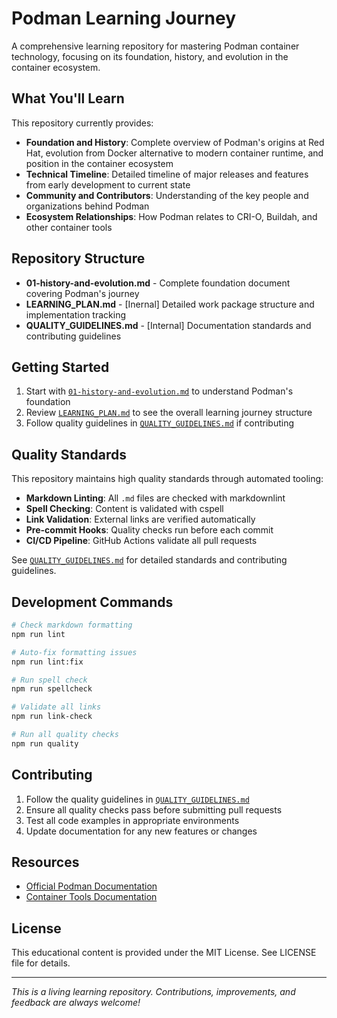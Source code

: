 # Podman Learning Journey

A comprehensive learning repository for mastering Podman container technology, focusing on its foundation, history, and evolution in the container ecosystem.

## What You'll Learn

This repository currently provides:

- **Foundation and History**: Complete overview of Podman's origins at Red Hat, evolution from Docker alternative to modern container runtime, and position in the container ecosystem
- **Technical Timeline**: Detailed timeline of major releases and features from early development to current state
- **Community and Contributors**: Understanding of the key people and organizations behind Podman
- **Ecosystem Relationships**: How Podman relates to CRI-O, Buildah, and other container tools

## Repository Structure

- **01-history-and-evolution.md** - Complete foundation document covering Podman's journey
- **LEARNING_PLAN.md** - [Inernal] Detailed work package structure and implementation tracking
- **QUALITY_GUIDELINES.md** - [Internal] Documentation standards and contributing guidelines

## Getting Started

1. Start with [`01-history-and-evolution.md`](01-history-and-evolution.md) to understand Podman's foundation
2. Review [`LEARNING_PLAN.md`](LEARNING_PLAN.md) to see the overall learning journey structure
3. Follow quality guidelines in [`QUALITY_GUIDELINES.md`](QUALITY_GUIDELINES.md) if contributing

## Quality Standards

This repository maintains high quality standards through automated tooling:

- **Markdown Linting**: All `.md` files are checked with markdownlint
- **Spell Checking**: Content is validated with cspell
- **Link Validation**: External links are verified automatically
- **Pre-commit Hooks**: Quality checks run before each commit
- **CI/CD Pipeline**: GitHub Actions validate all pull requests

See [`QUALITY_GUIDELINES.md`](QUALITY_GUIDELINES.md) for detailed standards and contributing
guidelines.

## Development Commands

```bash
# Check markdown formatting
npm run lint

# Auto-fix formatting issues
npm run lint:fix

# Run spell check
npm run spellcheck

# Validate all links
npm run link-check

# Run all quality checks
npm run quality
```

## Contributing

1. Follow the quality guidelines in [`QUALITY_GUIDELINES.md`](QUALITY_GUIDELINES.md)
2. Ensure all quality checks pass before submitting pull requests
3. Test all code examples in appropriate environments
4. Update documentation for any new features or changes

## Resources

- [Official Podman Documentation](https://docs.podman.io/)
- [Container Tools Documentation](https://github.com/containers)

## License

This educational content is provided under the MIT License. See LICENSE file for details.

---

_This is a living learning repository. Contributions, improvements, and feedback are always
welcome!_

